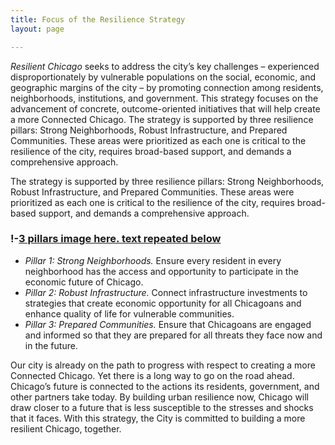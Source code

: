 ```yaml
---
title: Focus of the Resilience Strategy
layout: page

---
```


_Resilient Chicago_ seeks to address the city’s key challenges – experienced disproportionately by vulnerable populations on the social, economic, and geographic margins of the city – by promoting connection among residents, neighborhoods, institutions, and government. This strategy focuses on the advancement of concrete, outcome-oriented initiatives that will help create a more Connected Chicago. The strategy is supported by three resilience pillars: Strong Neighborhoods, Robust Infrastructure, and Prepared Communities. These areas were prioritized as each one is critical to the resilience of the city, requires broad-based support, and demands a comprehensive approach.


The strategy is supported by three resilience pillars: Strong Neighborhoods, Robust Infrastructure, and Prepared Communities. These areas were prioritized as each one is critical to the resilience of the city, requires broad-based support, and demands a comprehensive approach.

### !-[3 pillars image here. text repeated below]()

* *Pillar 1: Strong Neighborhoods.* Ensure every resident in every neighborhood has the access and opportunity to participate in the economic future of Chicago.
* *Pillar 2: Robust Infrastructure.* Connect infrastructure investments to strategies that create economic opportunity for all Chicagoans and enhance quality of life for vulnerable communities.
* *Pillar 3: Prepared Communities.* Ensure that Chicagoans are engaged and informed so that they are prepared for all threats they face now and in the future.

Our city is already on the path to progress with respect to creating a more Connected Chicago. Yet there is a long way to go on the road ahead. Chicago’s future is connected to the actions its residents, government, and other partners take today. By building urban resilience now, Chicago will draw closer to a future that is less susceptible to the stresses and shocks that it faces. With this strategy, the City is committed to building a more resilient Chicago, together.

